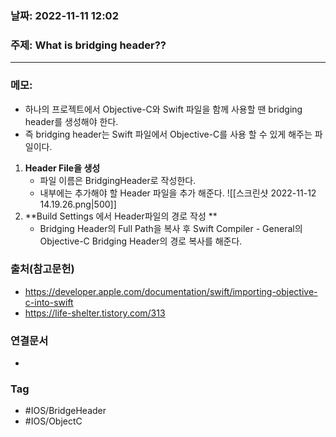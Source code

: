 ### 날짜: 2022-11-11 12:02

### 주제: What is bridging header?? 
---
### 메모: 
- 하나의 프로젝트에서 Objective-C와  Swift 파일을 함께 사용할 땐 bridging header를 생성해야 한다. 
- 즉 bridging header는 Swift 파일에서 Objective-C를 사용 할 수 있게 해주는 파일이다. 
1. **Header File을 생성**
	- 파일 이름은 BridgingHeader로 작성한다. 
	- 내부에는 추가해야 할 Header 파일을 추가 해준다. 
		![[스크린샷 2022-11-12 14.19.26.png|500]]
2. **Build Settings 에서 Header파일의 경로 작성 **
	- Bridging Header의 Full Path을 복사 후 Swift Compiler - General의 Objective-C Bridging Header의 경로 복사를 해준다.
### 출처(참고문헌) 
- https://developer.apple.com/documentation/swift/importing-objective-c-into-swift
- https://life-shelter.tistory.com/313
### 연결문서 
- 
### Tag
- #IOS/BridgeHeader
- #IOS/ObjectC